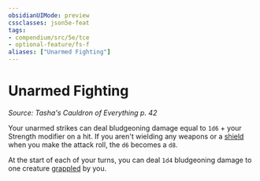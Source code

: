 ```yaml
---
obsidianUIMode: preview
cssclasses: json5e-feat
tags:
- compendium/src/5e/tce
- optional-feature/fs-f
aliases: ["Unarmed Fighting"]
---
```

# Unarmed Fighting
*Source: Tasha's Cauldron of Everything p. 42*  

Your unarmed strikes can deal bludgeoning damage equal to `1d6` + your Strength modifier on a hit. If you aren't wielding any weapons or a [shield](compendium/items/shield.md) when you make the attack roll, the `d6` becomes a `d8`.

At the start of each of your turns, you can deal `1d4` bludgeoning damage to one creature [grappled](_conditions.md#grappled) by you.